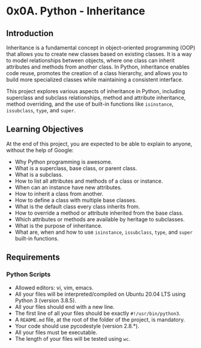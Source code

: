 # 0x0A. Python - Inheritance

## Introduction

Inheritance is a fundamental concept in object-oriented programming (OOP) that allows you to create new classes based on existing classes. It is a way to model relationships between objects, where one class can inherit attributes and methods from another class. In Python, inheritance enables code reuse, promotes the creation of a class hierarchy, and allows you to build more specialized classes while maintaining a consistent interface.

This project explores various aspects of inheritance in Python, including superclass and subclass relationships, method and attribute inheritance, method overriding, and the use of built-in functions like `isinstance`, `issubclass`, `type`, and `super`.

## Learning Objectives

At the end of this project, you are expected to be able to explain to anyone, without the help of Google:

- Why Python programming is awesome.
- What is a superclass, base class, or parent class.
- What is a subclass.
- How to list all attributes and methods of a class or instance.
- When can an instance have new attributes.
- How to inherit a class from another.
- How to define a class with multiple base classes.
- What is the default class every class inherits from.
- How to override a method or attribute inherited from the base class.
- Which attributes or methods are available by heritage to subclasses.
- What is the purpose of inheritance.
- What are, when and how to use `isinstance`, `issubclass`, `type`, and `super` built-in functions.

## Requirements

### Python Scripts

- Allowed editors: vi, vim, emacs.
- All your files will be interpreted/compiled on Ubuntu 20.04 LTS using Python 3 (version 3.8.5).
- All your files should end with a new line.
- The first line of all your files should be exactly `#!/usr/bin/python3`.
- A `README.md` file, at the root of the folder of the project, is mandatory.
- Your code should use pycodestyle (version 2.8.*).
- All your files must be executable.
- The length of your files will be tested using `wc`.

